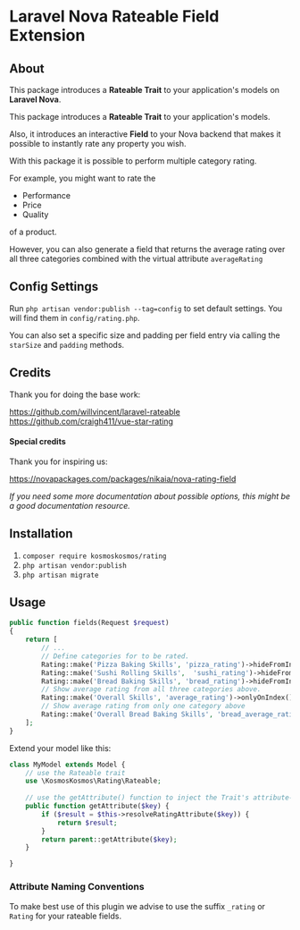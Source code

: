 # Laravel Nova Rateable Field Extension

## About
This package introduces a __Rateable Trait__ to your application's models on __Laravel Nova__.

This package introduces a __Rateable Trait__ to your application's models.

Also, it introduces an interactive __Field__ to your Nova backend that makes it possible to instantly rate any property you wish.

With this package it is possible to perform multiple category rating.
 
For example, you might want to rate the 

- Performance
- Price
- Quality

of a product.

However, you can also generate a field that returns the average rating over all three categories combined with the virtual attribute `averageRating`

## Config Settings

Run `php artisan vendor:publish --tag=config` to set default settings.
You will find them in `config/rating.php`.

You can also set a specific size and padding per field entry via calling the `starSize` and `padding` methods.

## Credits 

Thank you for doing the base work: 

https://github.com/willvincent/laravel-rateable
https://github.com/craigh411/vue-star-rating

#### Special credits

Thank you for inspiring us:

https://novapackages.com/packages/nikaia/nova-rating-field

_If you need some more documentation about possible options, this might be a good documentation resource._

## Installation

1. `composer require kosmoskosmos/rating`
2. `php artisan vendor:publish`
3. `php artisan migrate`

## Usage

```php
public function fields(Request $request)
{
    return [
        // ...
        // Define categories for to be rated.
        Rating::make('Pizza Baking Skills', 'pizza_rating')->hideFromIndex(),
        Rating::make('Sushi Rolling Skills',  'sushi_rating')->hideFromIndex(),
        Rating::make('Bread Baking Skills', 'bread_rating')->hideFromIndex(),
        // Show average rating from all three categories above.  
        Rating::make('Overall Skills', 'average_rating')->onlyOnIndex(), 
        // Show average rating from only one category above
        Rating::make('Overall Bread Baking Skills', 'bread_average_rating')->onlyOnIndex(),  
    ];
}
```

Extend your model like this: 
```php
class MyModel extends Model {
    // use the Rateable trait 
    use \KosmosKosmos\Rating\Rateable;
    
    // use the getAttribute() function to inject the Trait's attribute-resolver
    public function getAttribute($key) {
        if ($result = $this->resolveRatingAttribute($key)) {
            return $result;
        }
        return parent::getAttribute($key);
    }   

}

``` 

### Attribute Naming Conventions

To make best use of this plugin we advise to use the suffix `_rating` or `Rating` for your rateable fields.
